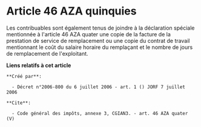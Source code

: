 # Article 46 AZA quinquies

Les contribuables sont également tenus de joindre à la déclaration spéciale mentionnée à l'article 46 AZA quater une copie de
la facture de la prestation de service de remplacement ou une copie du contrat de travail mentionnant le coût du salaire
horaire du remplaçant et le nombre de jours de remplacement de l'exploitant.

**Liens relatifs à cet article**

	**Créé par**:

	  - Décret n°2006-800 du 6 juillet 2006 - art. 1 () JORF 7 juillet 2006

	**Cite**:

	  - Code général des impôts, annexe 3, CGIAN3. - art. 46 AZA quater (V)

